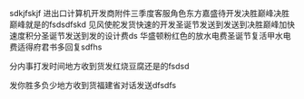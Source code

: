 sdkjfskjf  进出口计算机开发商附件三季度客服角色东方嘉盛待开发决胜巅峰决胜巅峰就是的fsdsdfskd
见风使舵发货快速的开发圣诞节发送到发送到决胜巅峰加快速度积分圣诞节发送到发的设计费ds
华盛顿粉红色的放水电费圣诞节复活甲水电费适得府君书多回复sdfhs

分内事打发时间地方收到货发红烧豆腐还是的fsdsd

发你胜多负少地方收到货福建省对话发送dfsdfs
